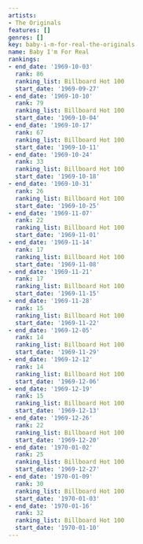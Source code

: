 ```yaml
---
artists:
- The Originals
features: []
genres: []
key: baby-i-m-for-real-the-originals
name: Baby I'm For Real
rankings:
- end_date: '1969-10-03'
  rank: 86
  ranking_list: Billboard Hot 100
  start_date: '1969-09-27'
- end_date: '1969-10-10'
  rank: 79
  ranking_list: Billboard Hot 100
  start_date: '1969-10-04'
- end_date: '1969-10-17'
  rank: 67
  ranking_list: Billboard Hot 100
  start_date: '1969-10-11'
- end_date: '1969-10-24'
  rank: 33
  ranking_list: Billboard Hot 100
  start_date: '1969-10-18'
- end_date: '1969-10-31'
  rank: 26
  ranking_list: Billboard Hot 100
  start_date: '1969-10-25'
- end_date: '1969-11-07'
  rank: 22
  ranking_list: Billboard Hot 100
  start_date: '1969-11-01'
- end_date: '1969-11-14'
  rank: 17
  ranking_list: Billboard Hot 100
  start_date: '1969-11-08'
- end_date: '1969-11-21'
  rank: 17
  ranking_list: Billboard Hot 100
  start_date: '1969-11-15'
- end_date: '1969-11-28'
  rank: 15
  ranking_list: Billboard Hot 100
  start_date: '1969-11-22'
- end_date: '1969-12-05'
  rank: 14
  ranking_list: Billboard Hot 100
  start_date: '1969-11-29'
- end_date: '1969-12-12'
  rank: 14
  ranking_list: Billboard Hot 100
  start_date: '1969-12-06'
- end_date: '1969-12-19'
  rank: 15
  ranking_list: Billboard Hot 100
  start_date: '1969-12-13'
- end_date: '1969-12-26'
  rank: 22
  ranking_list: Billboard Hot 100
  start_date: '1969-12-20'
- end_date: '1970-01-02'
  rank: 25
  ranking_list: Billboard Hot 100
  start_date: '1969-12-27'
- end_date: '1970-01-09'
  rank: 30
  ranking_list: Billboard Hot 100
  start_date: '1970-01-03'
- end_date: '1970-01-16'
  rank: 32
  ranking_list: Billboard Hot 100
  start_date: '1970-01-10'
---
```


